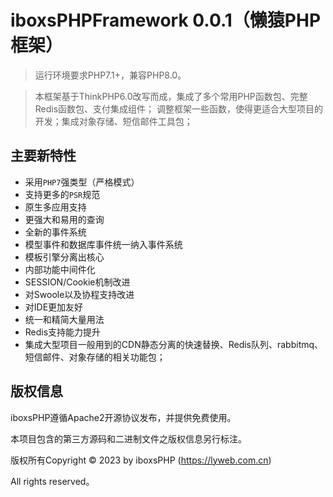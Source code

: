 iboxsPHPFramework 0.0.1（懒猿PHP框架）
===============

> 运行环境要求PHP7.1+，兼容PHP8.0。

> 本框架基于ThinkPHP6.0改写而成，集成了多个常用PHP函数包、完整Redis函数包、支付集成组件；
> 调整框架一些函数，使得更适合大型项目的开发；集成对象存储、短信邮件工具包；

## 主要新特性

* 采用`PHP7`强类型（严格模式）
* 支持更多的`PSR`规范
* 原生多应用支持
* 更强大和易用的查询
* 全新的事件系统
* 模型事件和数据库事件统一纳入事件系统
* 模板引擎分离出核心
* 内部功能中间件化
* SESSION/Cookie机制改进
* 对Swoole以及协程支持改进
* 对IDE更加友好
* 统一和精简大量用法
* Redis支持能力提升
* 集成大型项目一般用到的CDN静态分离的快速替换、Redis队列、rabbitmq、短信邮件、对象存储的相关功能包；

## 版权信息

iboxsPHP遵循Apache2开源协议发布，并提供免费使用。

本项目包含的第三方源码和二进制文件之版权信息另行标注。

版权所有Copyright © 2023 by iboxsPHP (https://lyweb.com.cn)

All rights reserved。
